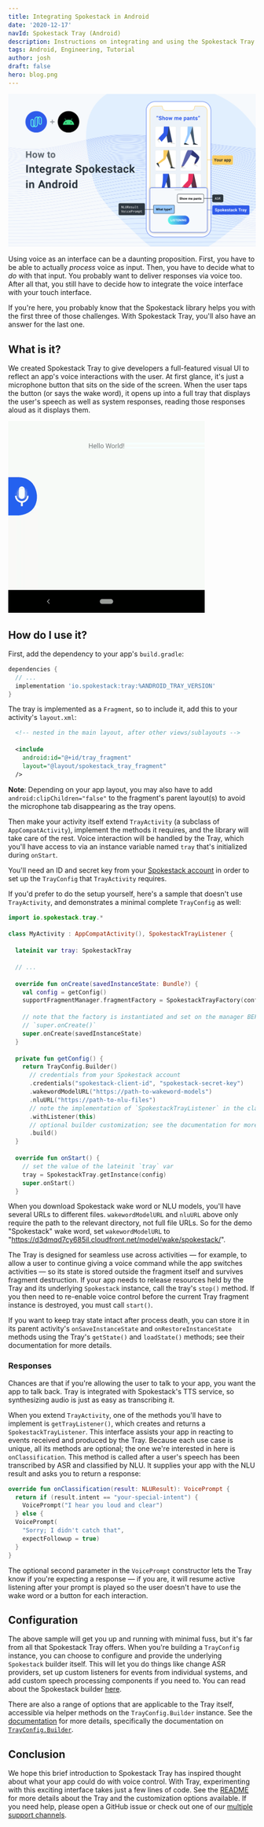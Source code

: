 ```yaml
---
title: Integrating Spokestack in Android
date: '2020-12-17'
navId: Spokestack Tray (Android)
description: Instructions on integrating and using the Spokestack Tray UI component in Android.
tags: Android, Engineering, Tutorial
author: josh
draft: false
hero: blog.png
---
```


![How to Integrate Spokestack in Android](blog.png)

Using voice as an interface can be a daunting proposition. First, you have to be able to actually _process_ voice as input. Then, you have to decide what to _do_ with that input. You probably want to deliver responses via voice too. After all that, you still have to decide how to integrate the voice interface with your touch interface.

If you're here, you probably know that the Spokestack library helps you with the first three of those challenges. With Spokestack Tray, you'll also have an answer for the last one.

## What is it?

We created Spokestack Tray to give developers a full-featured visual UI to reflect an app's voice interactions with the user. At first glance, it's just a microphone button that sits on the side of the screen. When the user taps the button (or says the wake word), it opens up into a full tray that displays the user's speech as well as system responses, reading those responses aloud as it displays them.

![Android Spokestack Tray Example](./tray_example.gif)

## How do I use it?

First, add the dependency to your app's `build.gradle`:

```groovy
dependencies {
  // ...
  implementation 'io.spokestack:tray:%ANDROID_TRAY_VERSION'
}
```

The tray is implemented as a `Fragment`, so to include it, add this to your activity's `layout.xml`:

```xml
  <!-- nested in the main layout, after other views/sublayouts -->

  <include
    android:id="@+id/tray_fragment"
    layout="@layout/spokestack_tray_fragment"
  />
```

**Note**: Depending on your app layout, you may also have to add `android:clipChildren="false"` to the fragment's parent layout(s) to avoid the microphone tab disappearing as the tray opens.

Then make your activity itself extend `TrayActivity` (a subclass of `AppCompatActivity`), implement the methods it requires, and the library will take care of the rest. Voice interaction will be handled by the Tray, which you'll have access to via an instance variable named `tray` that's initialized during `onStart`.

You'll need an ID and secret key from your [Spokestack account](/account/settings) in order to set up the `TrayConfig` that `TrayActivity` requires.

If you'd prefer to do the setup yourself, here's a sample that doesn't use `TrayActivity`, and demonstrates a minimal complete `TrayConfig` as well:

```kotlin
import io.spokestack.tray.*

class MyActivity : AppCompatActivity(), SpokestackTrayListener {

  lateinit var tray: SpokestackTray

  // ...

  override fun onCreate(savedInstanceState: Bundle?) {
    val config = getConfig()
    supportFragmentManager.fragmentFactory = SpokestackTrayFactory(config)

    // note that the factory is instantiated and set on the manager BEFORE calling
    // `super.onCreate()`
    super.onCreate(savedInstanceState)
  }

  private fun getConfig() {
    return TrayConfig.Builder()
      // credentials from your Spokestack account
      .credentials("spokestack-client-id", "spokestack-secret-key")
      .wakewordModelURL("https://path-to-wakeword-models")
      .nluURL("https://path-to-nlu-files")
      // note the implementation of `SpokestackTrayListener` in the class declaration
      .withListener(this)
      // optional builder customization; see the documentation for more details...
      .build()
  }

  override fun onStart() {
    // set the value of the lateinit `tray` var
    tray = SpokestackTray.getInstance(config)
    super.onStart()
  }
```

When you download Spokestack wake word or NLU models, you'll have several URLs to different files. `wakewordModelURL` and `nluURL` above only require the path to the relevant directory, not full file URLs. So for the demo "Spokestack" wake word, set `wakewordModelURL` to "https://d3dmqd7cy685il.cloudfront.net/model/wake/spokestack/".

The Tray is designed for seamless use across activities — for example, to allow a user to continue giving a voice command while the app switches activities — so its state is stored outside the fragment itself and survives fragment destruction. If your app needs to release resources held by the Tray and its underlying `Spokestack` instance, call the tray's `stop()` method. If you then need to re-enable voice control before the current Tray fragment instance is destroyed, you must call `start()`.

If you want to keep tray state intact after process death, you can store it in its parent activity's `onSaveInstanceState` and `onRestoreInstanceState` methods using the Tray's `getState()` and `loadState()` methods; see their documentation for more details.

### Responses

Chances are that if you're allowing the user to talk to your app, you want the app to talk back. Tray is integrated with Spokestack's TTS service, so synthesizing audio is just as easy as transcribing it.

When you extend `TrayActivity`, one of the methods you'll have to implement is `getTrayListener()`, which creates and returns a `SpokestackTrayListener`. This interface assists your app in reacting to events received and produced by the Tray. Because each use case is unique, all its methods are optional; the one we're interested in here is `onClassification`. This method is called after a user's speech has been transcribed by ASR and classified by NLU. It supplies your app with the NLU result and asks you to return a response:

```kotlin
override fun onClassification(result: NLUResult): VoicePrompt {
  return if (result.intent == "your-special-intent") {
    VoicePrompt("I hear you loud and clear")
  } else {
  VoicePrompt(
    "Sorry; I didn't catch that",
    expectFollowup = true)
  }
}
```

The optional second parameter in the `VoicePrompt` constructor lets the Tray know if you're expecting a response — if you are, it will resume active listening after your prompt is played so the user doesn't have to use the wake word or a button for each interaction.

## Configuration

The above sample will get you up and running with minimal fuss, but it's far from all that Spokestack Tray offers. When you're building a `TrayConfig` instance, you can choose to configure and provide the underlying `Spokestack` builder itself. This will let you do things like change ASR providers, set up custom listeners for events from individual systems, and add custom speech processing components if you need to. You can read about the Spokestack builder [here](/docs/android/turnkey-configuration).

There are also a range of options that are applicable to the Tray itself, accessible via helper methods on the `TrayConfig.Builder` instance. See the [documentation](https://spokestack.github.io/spokestack-tray-android/-spokestack-tray/) for more details, specifically the documentation on [`TrayConfig.Builder`](https://spokestack.github.io/spokestack-tray-android/-spokestack-tray/io.spokestack.tray/-tray-config/-builder).

## Conclusion

We hope this brief introduction to Spokestack Tray has inspired thought about what your app could do with voice control. With Tray, experimenting with this exciting interface takes just a few lines of code. See the [README](https://github.com/spokestack/spokestack-tray-android) for more details about the Tray and the customization options available. If you need help, please open a GitHub issue or check out one of our [multiple support channels](/support).
